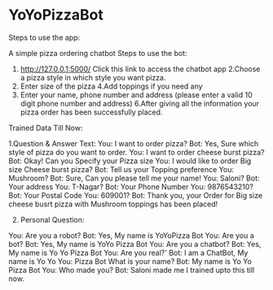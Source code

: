 # YoYoPizzaBot
Steps to use the app: 

A simple pizza ordering chatbot 
Steps to use the bot: 
1. http://127.0.0.1:5000/ Click this link to access the  chatbot app 
2.Choose a pizza style in which style you want  pizza. 
3. Enter size of the pizza 
4.Add toppings if you need any 
5. Enter your name, phone number and address  (please enter a valid 10 digit phone number and  address) 
6.After giving all the information your pizza order has been successfully placed.

Trained Data Till Now:

1.Question & Answer Text: 
You: I want to order pizza? 
Bot: Yes, Sure which style of pizza do you want to order. 
You: I want to order cheese burst pizza? 
Bot: Okay! Can you Specify your Pizza size 
You: I would like to order Big size Cheese burst pizza? 
Bot: Tell us your Topping preference 
You: Mushroom? 
Bot: Sure, Can you please tell me your name! 
You: Saloni? 
Bot: Your address 
You: T-Nagar? 
Bot: Your Phone Number 
You: 9876543210? 
Bot: Your Postal Code 
You: 609001? 
Bot: Thank you, your Order for Big size cheese busrt pizza with Mushroom  toppings has been placed!

2. Personal Question:

You: Are you a robot? 
Bot: Yes, My name is YoYoPizza Bot 
You: Are you a bot? 
Bot: Yes, My name is YoYo Pizza Bot 
You: Are you a chatbot? 
Bot: Yes, My name is Yo Yo Pizza Bot 
You: Are you real?' 
Bot: I am a ChatBot, My name is Yo Yo You: Pizza Bot What is your name? 
Bot: My name is Yo Yo Pizza Bot 
You: Who made you? 
Bot: Saloni made me 
I trained upto this till now.






